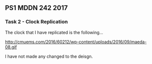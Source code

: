 ## PS1 MDDN 242 2017

### Task 2 - Clock Replication

The clock that I have replicated is the following...

http://cmuems.com/2016/60212/wp-content/uploads/2016/09/maeda-08.gif

I have not made any changed to the deisgn.
